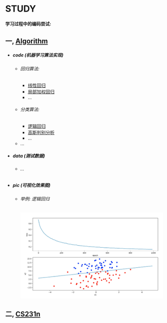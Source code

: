 # STUDY

#### 学习过程中的编码尝试:

## 一, [Algorithm](https://github.com/DoneHome/STUDY/tree/master/algorithm)

*	##### code (机器学习算法实现)
	*	###### 回归算法:
		*	[线性回归](https://github.com/DoneHome/STUDY/blob/master/algorithm/GradientDescent.py)
		*	[局部加权回归](https://github.com/DoneHome/STUDY/blob/master/algorithm/LocalWeightRegression.py)
		*	...
	*	###### 分类算法:
		*	[逻辑回归](https://github.com/DoneHome/STUDY/blob/master/algorithm/LogisticRegression.py)
		*	[高斯判别分析](https://github.com/DoneHome/STUDY/blob/master/algorithm/GaussianDiscriminantAnalysis.py)
		*	...
	*	... 
	
* 	##### data (测试数据)
	*	###### ...

*	##### pic (可视化效果图)
	*	###### 举例:  *逻辑回归*
		<img src="https://github.com/DoneHome/STUDY/blob/master/algorithm/pic/Logistic_Regression_SGD.png" width = "450" alt="逻辑回归" />


## 二, [CS231n](https://github.com/DoneHome/STUDY/tree/master/cs231n)

